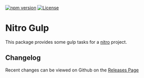 [![npm version](https://badge.fury.io/js/%40nitro%2Fgulp.svg)](https://badge.fury.io/js/%40nitro%2Fgulp)
[![License](https://img.shields.io/badge/license-MIT-green.svg)](http://opensource.org/licenses/MIT)

# Nitro Gulp

This package provides some gulp tasks for a [nitro](https://github.com/namics/generator-nitro/) project.

## Changelog

Recent changes can be viewed on Github on the [Releases Page](https://github.com/namics/generator-nitro/releases)
